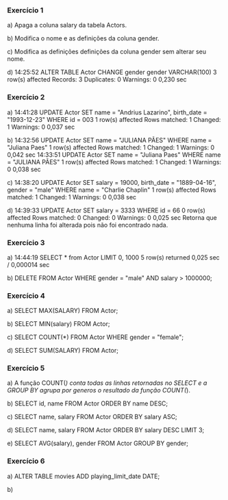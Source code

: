 ### Exercício 1
a) Apaga a coluna salary da tabela Actors.

b) Modifica o nome e as definições da coluna gender.

c) Modifica as definições definições da coluna gender sem alterar seu nome.

d) 14:25:52	ALTER TABLE Actor CHANGE gender gender VARCHAR(100)	3 row(s) affected Records: 3  Duplicates: 0  Warnings: 0	0,230 sec


### Exercício 2
a) 14:41:28	UPDATE Actor SET name = "Andrius Lazarino", birth_date = "1993-12-23" WHERE id = 003	1 row(s) affected Rows matched: 1  Changed: 1  Warnings: 0	0,037 sec

b) 14:32:56	UPDATE Actor SET name = "JULIANA PÃES" WHERE name = "Juliana Paes"	1 row(s) affected Rows matched: 1  Changed: 1  Warnings: 0	0,042 sec
14:33:51	UPDATE Actor SET name = "Juliana Paes" WHERE name = "JULIANA PÃES"	1 row(s) affected Rows matched: 1  Changed: 1  Warnings: 0	0,038 sec

c) 14:38:20	UPDATE Actor SET salary = 19000, birth_date = "1889-04-16", gender = "male" WHERE name = "Charlie Chaplin"	1 row(s) affected Rows matched: 1  Changed: 1  Warnings: 0	0,038 sec

d) 14:39:33	UPDATE Actor SET salary = 3333 WHERE id = 66	0 row(s) affected Rows matched: 0  Changed: 0  Warnings: 0	0,025 sec
Retorna que nenhuma linha foi alterada pois não foi encontrado nada.


### Exercício 3
a) 14:44:19	SELECT * from Actor LIMIT 0, 1000	5 row(s) returned	0,025 sec / 0,000014 sec

b) DELETE FROM Actor WHERE gender = "male" AND salary > 1000000;


### Exercício 4
a) SELECT MAX(SALARY) FROM Actor;

b) SELECT MIN(salary) FROM Actor;

c) SELECT COUNT(*) FROM Actor WHERE gender = "female";

d) SELECT SUM(SALARY) FROM Actor;


### Exercício 5
a) A função COUNT(*) conta todas as linhas retornadas no SELECT e a GROUP BY agrupa por generos o resultado da função COUNT(*).

b) SELECT id, name FROM Actor ORDER BY name DESC;

c) SELECT name, salary FROM Actor ORDER BY salary ASC;

d) SELECT name, salary FROM Actor ORDER BY salary DESC LIMIT 3;

e) SELECT AVG(salary), gender FROM Actor GROUP BY gender;

### Exercício 6
a) ALTER TABLE movies ADD playing_limit_date DATE;

b) 
